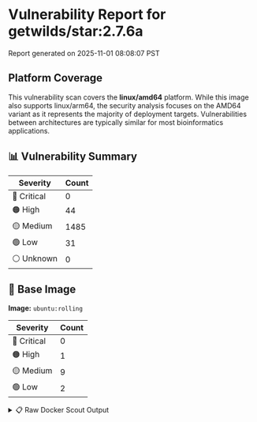 # Vulnerability Report for getwilds/star:2.7.6a

Report generated on 2025-11-01 08:08:07 PST

## Platform Coverage

This vulnerability scan covers the **linux/amd64** platform. While this image also supports linux/arm64, the security analysis focuses on the AMD64 variant as it represents the majority of deployment targets. Vulnerabilities between architectures are typically similar for most bioinformatics applications.

## 📊 Vulnerability Summary

| Severity | Count |
|----------|-------|
| 🔴 Critical | 0 |
| 🟠 High | 44 |
| 🟡 Medium | 1485 |
| 🟢 Low | 31 |
| ⚪ Unknown | 0 |

## 🐳 Base Image

**Image:** `ubuntu:rolling`

| Severity | Count |
|----------|-------|
| 🔴 Critical | 0 |
| 🟠 High | 1 |
| 🟡 Medium | 9 |
| 🟢 Low | 2 |

<details>
<summary>📋 Raw Docker Scout Output</summary>

```text
Target     │  getwilds/star:2.7.6a  │    0C    44H   1485M    31L   
    digest   │  74a4b8919554                  │                               
  Base image │  ubuntu:rolling                │    0C     1H     9M     2L    

What's next:
    View vulnerabilities → docker scout cves getwilds/star:2.7.6a
    Include policy results in your quickview by supplying an organization → docker scout quickview getwilds/star:2.7.6a --org <organization>
```
</details>
